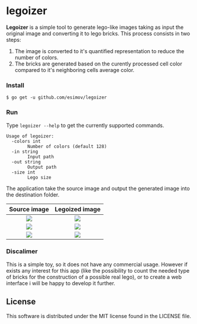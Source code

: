 # legoizer

**Legoizer** is a simple tool to generate lego-like images taking as input the original image and converting it to lego bricks. This process consists in two steps: 
1. The image is converted to it's quantified representation to reduce the number of colors. 
2. The bricks are generated based on the curently processed cell color compared to it's neighboring cells average color.

### Install

`$ go get -u github.com/esimov/legoizer`

### Run
Type `legoizer --help` to get the currently supported commands.

```
Usage of legoizer:
  -colors int
    	Number of colors (default 128)
  -in string
    	Input path
  -out string
    	Output path
  -size int
    	Lego size     
```     

The application take the source image and output the generated image into the destination folder.

| Source image | Legoized image
|:--:|:--:|
| <img src="https://user-images.githubusercontent.com/883386/27582530-e4095cd8-5b39-11e7-97f4-1a457857c80c.png"> | <img src="https://user-images.githubusercontent.com/883386/27582636-42c42d84-5b3a-11e7-8f60-15ca7cf4f2ce.png"> |
| <img src="https://user-images.githubusercontent.com/883386/27582916-54d7b27e-5b3b-11e7-84b7-5209b878c2ca.jpg" > | <img src="https://user-images.githubusercontent.com/883386/27582932-67795126-5b3b-11e7-82bd-4c4df11d4f5a.png"> |
| <img src="https://user-images.githubusercontent.com/883386/27582571-fea42c9e-5b39-11e7-8357-6ed2a425fdd1.jpg"> | <img src="https://user-images.githubusercontent.com/883386/27582651-4d1cb99a-5b3a-11e7-8bd1-1095d265b373.png"> |  

### Discalimer

This is a simple toy, so it does not have any commercial usage. However if exists any interest for this app (like the possibility to count the needed type of bricks for the construction of a possible real lego), or to create a web interface i will be happy to develop it further.

## License

This software is distributed under the MIT license found in the LICENSE file.

